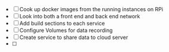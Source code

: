 - [ ] Cook up docker images from the running instances on RPi
- [ ] Look into both a front end and back end network
- [ ] Add build sections to each service
- [ ] Configure Volumes for data recording
- [ ] Create service to share data to cloud server
- [ ]